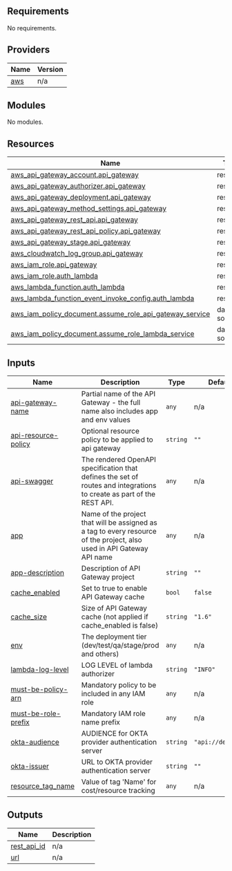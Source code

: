 <!-- BEGIN_TF_DOCS -->
## Requirements

No requirements.

## Providers

| Name | Version |
|------|---------|
| <a name="provider_aws"></a> [aws](#provider\_aws) | n/a |

## Modules

No modules.

## Resources

| Name | Type |
|------|------|
| [aws_api_gateway_account.api_gateway](https://registry.terraform.io/providers/hashicorp/aws/latest/docs/resources/api_gateway_account) | resource |
| [aws_api_gateway_authorizer.api_gateway](https://registry.terraform.io/providers/hashicorp/aws/latest/docs/resources/api_gateway_authorizer) | resource |
| [aws_api_gateway_deployment.api_gateway](https://registry.terraform.io/providers/hashicorp/aws/latest/docs/resources/api_gateway_deployment) | resource |
| [aws_api_gateway_method_settings.api_gateway](https://registry.terraform.io/providers/hashicorp/aws/latest/docs/resources/api_gateway_method_settings) | resource |
| [aws_api_gateway_rest_api.api_gateway](https://registry.terraform.io/providers/hashicorp/aws/latest/docs/resources/api_gateway_rest_api) | resource |
| [aws_api_gateway_rest_api_policy.api_gateway](https://registry.terraform.io/providers/hashicorp/aws/latest/docs/resources/api_gateway_rest_api_policy) | resource |
| [aws_api_gateway_stage.api_gateway](https://registry.terraform.io/providers/hashicorp/aws/latest/docs/resources/api_gateway_stage) | resource |
| [aws_cloudwatch_log_group.api_gateway](https://registry.terraform.io/providers/hashicorp/aws/latest/docs/resources/cloudwatch_log_group) | resource |
| [aws_iam_role.api_gateway](https://registry.terraform.io/providers/hashicorp/aws/latest/docs/resources/iam_role) | resource |
| [aws_iam_role.auth_lambda](https://registry.terraform.io/providers/hashicorp/aws/latest/docs/resources/iam_role) | resource |
| [aws_lambda_function.auth_lambda](https://registry.terraform.io/providers/hashicorp/aws/latest/docs/resources/lambda_function) | resource |
| [aws_lambda_function_event_invoke_config.auth_lambda](https://registry.terraform.io/providers/hashicorp/aws/latest/docs/resources/lambda_function_event_invoke_config) | resource |
| [aws_iam_policy_document.assume_role_api_gateway_service](https://registry.terraform.io/providers/hashicorp/aws/latest/docs/data-sources/iam_policy_document) | data source |
| [aws_iam_policy_document.assume_role_lambda_service](https://registry.terraform.io/providers/hashicorp/aws/latest/docs/data-sources/iam_policy_document) | data source |

## Inputs

| Name | Description | Type | Default | Required |
|------|-------------|------|---------|:--------:|
| <a name="input_api-gateway-name"></a> [api-gateway-name](#input\_api-gateway-name) | Partial name of the API Gateway - the full name also includes app and env values | `any` | n/a | yes |
| <a name="input_api-resource-policy"></a> [api-resource-policy](#input\_api-resource-policy) | Optional resource policy to be applied to api gateway | `string` | `""` | no |
| <a name="input_api-swagger"></a> [api-swagger](#input\_api-swagger) | The rendered OpenAPI specification that defines the set of routes and integrations to create as part of the REST API. | `any` | n/a | yes |
| <a name="input_app"></a> [app](#input\_app) | Name of the project that will be assigned as a tag to every resource of the project, also used in API Gateway API name | `any` | n/a | yes |
| <a name="input_app-description"></a> [app-description](#input\_app-description) | Description of API Gateway project | `string` | `""` | no |
| <a name="input_cache_enabled"></a> [cache\_enabled](#input\_cache\_enabled) | Set to true to enable API Gateway cache | `bool` | `false` | no |
| <a name="input_cache_size"></a> [cache\_size](#input\_cache\_size) | Size of API Gateway cache (not applied if cache\_enabled is false) | `string` | `"1.6"` | no |
| <a name="input_env"></a> [env](#input\_env) | The deployment tier (dev/test/qa/stage/prod and others) | `any` | n/a | yes |
| <a name="input_lambda-log-level"></a> [lambda-log-level](#input\_lambda-log-level) | LOG LEVEL of lambda authorizer | `string` | `"INFO"` | no |
| <a name="input_must-be-policy-arn"></a> [must-be-policy-arn](#input\_must-be-policy-arn) | Mandatory policy to be included in any IAM role | `any` | n/a | yes |
| <a name="input_must-be-role-prefix"></a> [must-be-role-prefix](#input\_must-be-role-prefix) | Mandatory IAM role name prefix | `any` | n/a | yes |
| <a name="input_okta-audience"></a> [okta-audience](#input\_okta-audience) | AUDIENCE for OKTA provider authentication server | `string` | `"api://default"` | no |
| <a name="input_okta-issuer"></a> [okta-issuer](#input\_okta-issuer) | URL to OKTA provider authentication server | `string` | `""` | no |
| <a name="input_resource_tag_name"></a> [resource\_tag\_name](#input\_resource\_tag\_name) | Value of tag 'Name' for cost/resource tracking | `any` | n/a | yes |

## Outputs

| Name | Description |
|------|-------------|
| <a name="output_rest_api_id"></a> [rest\_api\_id](#output\_rest\_api\_id) | n/a |
| <a name="output_url"></a> [url](#output\_url) | n/a |
<!-- END_TF_DOCS -->
